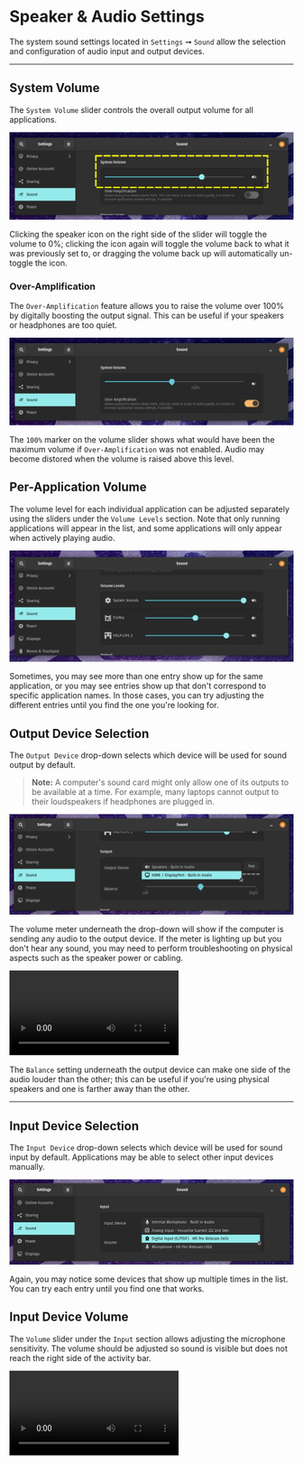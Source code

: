 # Speaker & Audio Settings

The system sound settings located in `Settings` ➞ `Sound` allow the selection and configuration of audio input and output devices.

---

## System Volume

The `System Volume` slider controls the overall output volume for all applications.

![Sound Settings](./img/system-volume.webp)

Clicking the speaker icon on the right side of the slider will toggle the volume to 0%; clicking the icon again will toggle the volume back to what it was previously set to, or dragging the volume back up will automatically un-toggle the icon.

### Over-Amplification

The `Over-Amplification` feature allows you to raise the volume over 100% by digitally boosting the output signal. This can be useful if your speakers or headphones are too quiet.

![Over Amp Enabled](./img/overamplification.webp)

The `100%` marker on the volume slider shows what would have been the maximum volume if `Over-Amplification` was not enabled. Audio may become distored when the volume is raised above this level.

## Per-Application Volume

The volume level for each individual application can be adjusted separately using the sliders under the `Volume Levels` section. Note that only running applications will appear in the list, and some applications will only appear when actively playing audio.

![Per-Application Volume Levels](./img/volume-levels.webp)

Sometimes, you may see more than one entry show up for the same application, or you may see entries show up that don't correspond to specific application names. In those cases, you can try adjusting the different entries until you find the one you're looking for.

## Output Device Selection

The `Output Device` drop-down selects which device will be used for sound output by default.

>**Note:** A computer's sound card might only allow one of its outputs to be available at a time. For example, many laptops cannot output to their loudspeakers if headphones are plugged in.

![Selecting an Output Device](./img/output-devices.webp)

The volume meter underneath the drop-down will show if the computer is sending any audio to the output device. If the meter is lighting up but you don't hear any sound, you may need to perform troubleshooting on physical aspects such as the speaker power or cabling.

<video autoplay loop>
    <source src="./img/output-sound-meter.webm" />
</video>

The `Balance` setting underneath the output device can make one side of the audio louder than the other; this can be useful if you're using physical speakers and one is farther away than the other.

---

## Input Device Selection

The `Input Device` drop-down selects which device will be used for sound input by default. Applications may be able to select other input devices manually.

![Selecting an Input Device](./img/input-devices.webp)

Again, you may notice some devices that show up multiple times in the list. You can try each entry until you find one that works.

## Input Device Volume

The `Volume` slider under the `Input` section allows adjusting the microphone sensitivity. The volume should be adjusted so sound is visible but does not reach the right side of the activity bar.

<video autoplay loop>
    <source src="./img/input-volume.webm" />
</video>
